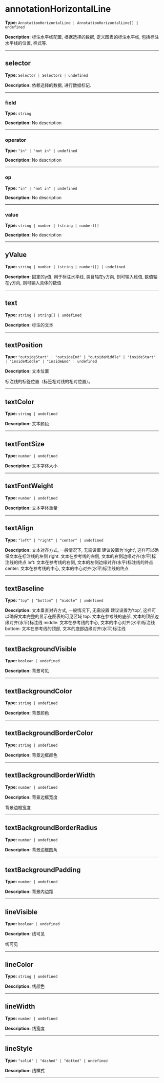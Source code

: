 # annotationHorizontalLine

**Type:** `AnnotationHorizontalLine | AnnotationHorizontalLine[] | undefined`

**Description:**
标注水平线配置, 根据选择的数据, 定义图表的标注水平线, 包括标注水平线的位置, 样式等.

---


## selector

**Type:** `Selector | Selectors | undefined`

**Description:**
依赖选择的数据, 进行数据标记.

---


### field

**Type:** `string`

**Description:**
No description

---

### operator

**Type:** `"in" | "not in" | undefined`

**Description:**
No description

---

### op

**Type:** `"in" | "not in" | undefined`

**Description:**
No description

---

### value

**Type:** `string | number | (string | number)[]`

**Description:**
No description

---

## yValue

**Type:** `string | number | (string | number)[] | undefined`

**Description:**
固定的y值, 用于标注水平线, 类目轴在y方向, 则可输入维值, 数值轴在y方向, 则可输入具体的数值

---

## text

**Type:** `string | string[] | undefined`

**Description:**
标注的文本

---

## textPosition

**Type:** `"outsideStart" | "outsideEnd" | "outsideMiddle" | "insideStart" | "insideMiddle" | "insideEnd" | undefined`

**Description:**
文本位置
  
  标注线的标签位置（标签相对线的相对位置）。

---

## textColor

**Type:** `string | undefined`

**Description:**
文本颜色

---

## textFontSize

**Type:** `number | undefined`

**Description:**
文本字体大小

---

## textFontWeight

**Type:** `number | undefined`

**Description:**
文本字体重量

---

## textAlign

**Type:** `"left" | "right" | "center" | undefined`

**Description:**
文本对齐方式, 一般情况下, 无需设置
  建议设置为'right', 这样可以确保文本在标注线的左侧
  right: 文本在参考线的左侧, 文本的右侧边缘对齐(水平)标注线的终点
  left: 文本在参考线的右侧, 文本的左侧边缘对齐(水平)标注线的终点
  center: 文本在参考线的中心, 文本的中心对齐(水平)标注线的终点

---

## textBaseline

**Type:** `"top" | "bottom" | "middle" | undefined`

**Description:**
文本垂直对齐方式, 一般情况下, 无需设置
  建议设置为'top', 这样可以确保文本完整的显示在图表的可见区域
  top: 文本在参考线的底部, 文本的顶部边缘对齐(水平)标注线
  middle: 文本在参考线的中心, 文本的中心对齐(水平)标注线
  bottom: 文本在参考线的顶部, 文本的底部边缘对齐(水平)标注线

---

## textBackgroundVisible

**Type:** `boolean | undefined`

**Description:**
背景可见

---

## textBackgroundColor

**Type:** `string | undefined`

**Description:**
背景颜色

---

## textBackgroundBorderColor

**Type:** `string | undefined`

**Description:**
背景边框颜色

---

## textBackgroundBorderWidth

**Type:** `number | undefined`

**Description:**
背景边框宽度
  
  背景边框宽度

---

## textBackgroundBorderRadius

**Type:** `number | undefined`

**Description:**
背景边框圆角

---

## textBackgroundPadding

**Type:** `number | undefined`

**Description:**
背景内边距

---

## lineVisible

**Type:** `boolean | undefined`

**Description:**
线可见
  
  线可见

---

## lineColor

**Type:** `string | undefined`

**Description:**
线颜色

---

## lineWidth

**Type:** `number | undefined`

**Description:**
线宽度

---

## lineStyle

**Type:** `"solid" | "dashed" | "dotted" | undefined`

**Description:**
线样式

---

